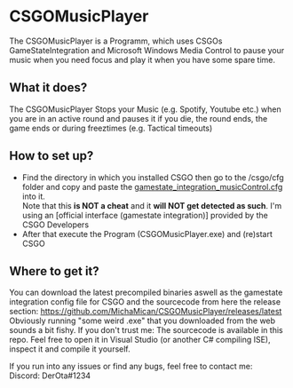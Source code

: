 # CSGOMusicPlayer
The CSGOMusicPlayer is a Programm, which uses CSGOs GameStateIntegration and Microsoft Windows Media Control to pause your music when you need focus and play it when you have some spare time.

## What it does?
The CSGOMusicPlayer Stops your Music (e.g. Spotify, Youtube etc.) when you are in an active round and pauses it if you die, the round ends, the game ends or during freeztimes (e.g. Tactical timeouts)

## How to set up?
- Find the directory in which you installed CSGO then go to the /csgo/cfg folder and copy and paste the [gamestate_integration_musicControl.cfg](https://github.com/MichaMican/CSGODrinkingGame/blob/master/gamestate_integration_musicControl.cfg) into it.  
Note that this **is NOT a cheat** and it **will NOT get detected as such**. I'm using an [official interface (gamestate integration)] provided by the CSGO Developers
- After that execute the Program (CSGOMusicPlayer.exe) and (re)start CSGO

## Where to get it?
You can download the latest precompiled binaries aswell as the gamestate integration config file for CSGO and the sourcecode from here the release section: https://github.com/MichaMican/CSGOMusicPlayer/releases/latest
Obviously running "some weird .exe" that you downloaded from the web sounds a bit fishy. If you don't trust me: The sourcecode is available in this repo. Feel free to open it in Visual Studio (or another C# compiling ISE), inspect it and compile it yourself.


If you run into any issues or find any bugs, feel free to contact me:  
Discord: DerOta#1234
